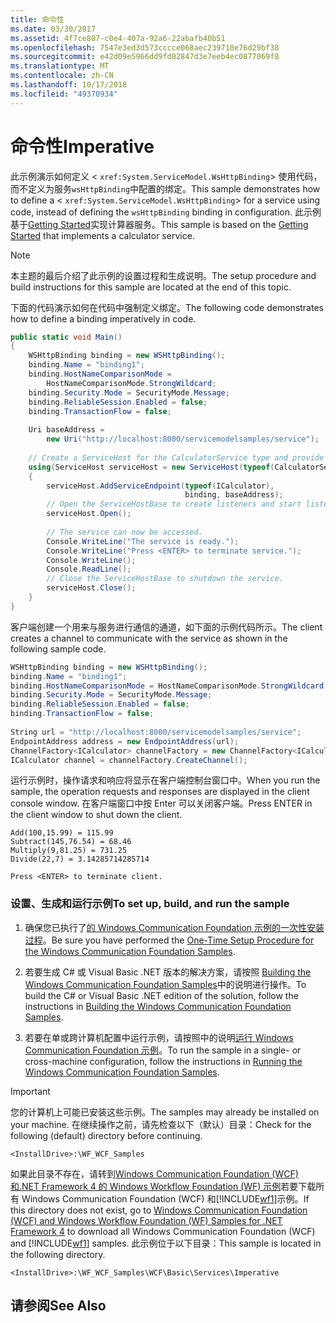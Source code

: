 ```yaml
---
title: 命令性
ms.date: 03/30/2017
ms.assetid: 4f7ce807-c0e4-407a-92a6-22abafb40b51
ms.openlocfilehash: 7547e3ed3d573cccce068aec239710e76d29bf38
ms.sourcegitcommit: e42d09e5966dd9fd02847d3e7eeb4ec0877069f8
ms.translationtype: MT
ms.contentlocale: zh-CN
ms.lasthandoff: 10/17/2018
ms.locfileid: "49370934"
---
```

# <a name="imperative"></a><span data-ttu-id="c31ec-102">命令性</span><span class="sxs-lookup"><span data-stu-id="c31ec-102">Imperative</span></span>
<span data-ttu-id="c31ec-103">此示例演示如何定义 <<!--zz xref:System.ServiceModel.WsHttpBinding --> `xref:System.ServiceModel.WsHttpBinding`> 使用代码，而不定义为服务`wsHttpBinding`中配置的绑定。</span><span class="sxs-lookup"><span data-stu-id="c31ec-103">This sample demonstrates how to define a <<!--zz xref:System.ServiceModel.WsHttpBinding --> `xref:System.ServiceModel.WsHttpBinding`> for a service using code, instead of defining the `wsHttpBinding` binding in configuration.</span></span> <span data-ttu-id="c31ec-104">此示例基于[Getting Started](../../../../docs/framework/wcf/samples/getting-started-sample.md)实现计算器服务。</span><span class="sxs-lookup"><span data-stu-id="c31ec-104">This sample is based on the [Getting Started](../../../../docs/framework/wcf/samples/getting-started-sample.md) that implements a calculator service.</span></span>  
  
> [!NOTE]
>  <span data-ttu-id="c31ec-105">本主题的最后介绍了此示例的设置过程和生成说明。</span><span class="sxs-lookup"><span data-stu-id="c31ec-105">The setup procedure and build instructions for this sample are located at the end of this topic.</span></span>  
  
 <span data-ttu-id="c31ec-106">下面的代码演示如何在代码中强制定义绑定。</span><span class="sxs-lookup"><span data-stu-id="c31ec-106">The following code demonstrates how to define a binding imperatively in code.</span></span>  
  
```csharp
public static void Main()  
{  
    WSHttpBinding binding = new WSHttpBinding();  
    binding.Name = "binding1";  
    binding.HostNameComparisonMode =  
        HostNameComparisonMode.StrongWildcard;  
    binding.Security.Mode = SecurityMode.Message;  
    binding.ReliableSession.Enabled = false;  
    binding.TransactionFlow = false;  
  
    Uri baseAddress =   
        new Uri("http://localhost:8000/servicemodelsamples/service");  
  
    // Create a ServiceHost for the CalculatorService type and provide the base address.  
    using(ServiceHost serviceHost = new ServiceHost(typeof(CalculatorService), baseAddress))  
    {  
        serviceHost.AddServiceEndpoint(typeof(ICalculator),   
                                       binding, baseAddress);  
        // Open the ServiceHostBase to create listeners and start listening for messages.  
        serviceHost.Open();  
  
        // The service can now be accessed.  
        Console.WriteLine("The service is ready.");  
        Console.WriteLine("Press <ENTER> to terminate service.");  
        Console.WriteLine();  
        Console.ReadLine();  
        // Close the ServiceHostBase to shutdown the service.  
        serviceHost.Close();                        
    }             
}  
```  
  
 <span data-ttu-id="c31ec-107">客户端创建一个用来与服务进行通信的通道，如下面的示例代码所示。</span><span class="sxs-lookup"><span data-stu-id="c31ec-107">The client creates a channel to communicate with the service as shown in the following sample code.</span></span>  
  
```csharp
WSHttpBinding binding = new WSHttpBinding();  
binding.Name = "binding1";  
binding.HostNameComparisonMode = HostNameComparisonMode.StrongWildcard;  
binding.Security.Mode = SecurityMode.Message;  
binding.ReliableSession.Enabled = false;  
binding.TransactionFlow = false;  
  
String url = "http://localhost:8000/servicemodelsamples/service";  
EndpointAddress address = new EndpointAddress(url);  
ChannelFactory<ICalculator> channelFactory = new ChannelFactory<ICalculator>(binding,address);  
ICalculator channel = channelFactory.CreateChannel();  
```  
  
 <span data-ttu-id="c31ec-108">运行示例时，操作请求和响应将显示在客户端控制台窗口中。</span><span class="sxs-lookup"><span data-stu-id="c31ec-108">When you run the sample, the operation requests and responses are displayed in the client console window.</span></span> <span data-ttu-id="c31ec-109">在客户端窗口中按 Enter 可以关闭客户端。</span><span class="sxs-lookup"><span data-stu-id="c31ec-109">Press ENTER in the client window to shut down the client.</span></span>  
  
```console  
Add(100,15.99) = 115.99  
Subtract(145,76.54) = 68.46  
Multiply(9,81.25) = 731.25  
Divide(22,7) = 3.14285714285714  
  
Press <ENTER> to terminate client.  
```  
  
### <a name="to-set-up-build-and-run-the-sample"></a><span data-ttu-id="c31ec-110">设置、生成和运行示例</span><span class="sxs-lookup"><span data-stu-id="c31ec-110">To set up, build, and run the sample</span></span>  
  
1.  <span data-ttu-id="c31ec-111">确保您已执行了[的 Windows Communication Foundation 示例的一次性安装过程](../../../../docs/framework/wcf/samples/one-time-setup-procedure-for-the-wcf-samples.md)。</span><span class="sxs-lookup"><span data-stu-id="c31ec-111">Be sure you have performed the [One-Time Setup Procedure for the Windows Communication Foundation Samples](../../../../docs/framework/wcf/samples/one-time-setup-procedure-for-the-wcf-samples.md).</span></span>  
  
2.  <span data-ttu-id="c31ec-112">若要生成 C# 或 Visual Basic .NET 版本的解决方案，请按照 [Building the Windows Communication Foundation Samples](../../../../docs/framework/wcf/samples/building-the-samples.md)中的说明进行操作。</span><span class="sxs-lookup"><span data-stu-id="c31ec-112">To build the C# or Visual Basic .NET edition of the solution, follow the instructions in [Building the Windows Communication Foundation Samples](../../../../docs/framework/wcf/samples/building-the-samples.md).</span></span>  
  
3.  <span data-ttu-id="c31ec-113">若要在单或跨计算机配置中运行示例，请按照中的说明[运行 Windows Communication Foundation 示例](../../../../docs/framework/wcf/samples/running-the-samples.md)。</span><span class="sxs-lookup"><span data-stu-id="c31ec-113">To run the sample in a single- or cross-machine configuration, follow the instructions in [Running the Windows Communication Foundation Samples](../../../../docs/framework/wcf/samples/running-the-samples.md).</span></span>  
  
> [!IMPORTANT]
>  <span data-ttu-id="c31ec-114">您的计算机上可能已安装这些示例。</span><span class="sxs-lookup"><span data-stu-id="c31ec-114">The samples may already be installed on your machine.</span></span> <span data-ttu-id="c31ec-115">在继续操作之前，请先检查以下（默认）目录：</span><span class="sxs-lookup"><span data-stu-id="c31ec-115">Check for the following (default) directory before continuing.</span></span>  
>   
>  `<InstallDrive>:\WF_WCF_Samples`  
>   
>  <span data-ttu-id="c31ec-116">如果此目录不存在，请转到[Windows Communication Foundation (WCF) 和.NET Framework 4 的 Windows Workflow Foundation (WF) 示例](https://go.microsoft.com/fwlink/?LinkId=150780)若要下载所有 Windows Communication Foundation (WCF) 和[!INCLUDE[wf1](../../../../includes/wf1-md.md)]示例。</span><span class="sxs-lookup"><span data-stu-id="c31ec-116">If this directory does not exist, go to [Windows Communication Foundation (WCF) and Windows Workflow Foundation (WF) Samples for .NET Framework 4](https://go.microsoft.com/fwlink/?LinkId=150780) to download all Windows Communication Foundation (WCF) and [!INCLUDE[wf1](../../../../includes/wf1-md.md)] samples.</span></span> <span data-ttu-id="c31ec-117">此示例位于以下目录：</span><span class="sxs-lookup"><span data-stu-id="c31ec-117">This sample is located in the following directory.</span></span>  
>   
>  `<InstallDrive>:\WF_WCF_Samples\WCF\Basic\Services\Imperative`  
  
## <a name="see-also"></a><span data-ttu-id="c31ec-118">请参阅</span><span class="sxs-lookup"><span data-stu-id="c31ec-118">See Also</span></span>
